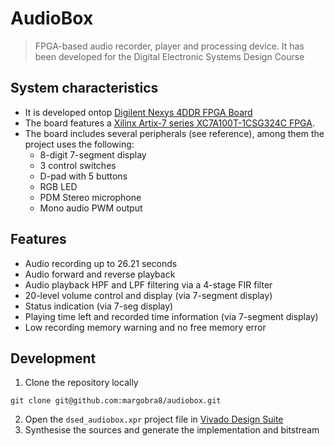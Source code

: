 # AudioBox

> FPGA-based audio recorder, player and processing device. It has been developed for the Digital Electronic Systems Design Course

## System characteristics

* It is developed ontop [Digilent Nexys 4DDR FPGA Board](https://digilent.com/reference/programmable-logic/nexys-4-ddr/start "Digilent Nexys 4DDR FPGA Board")
* The board features a [Xilinx Artix-7 series XC7A100T-1CSG324C FPGA](https://www.xilinx.com/support/documentation/data_sheets/ds181_Artix_7_Data_Sheet.pdf "Xilinx Artix-7 series XC7A100T-1CSG324C FPGA").
* The board includes several peripherals (see reference), among them the project uses the following:
	* 8-digit 7-segment display
	* 3 control switches
	* D-pad with 5 buttons
	* RGB LED
	* PDM Stereo microphone
	* Mono audio PWM output

## Features

* Audio recording up to 26.21 seconds
* Audio forward and reverse playback
* Audio playback HPF and LPF filtering via a 4-stage FIR filter
* 20-level volume control and display (via 7-segment display)
* Status indication (via 7-seg display)
* Playing time left and recorded time information (via 7-segment display)
* Low recording memory warning and no free memory error

## Development

1. Clone the repository locally

```shell
git clone git@github.com:margobra8/audiobox.git
```
2. Open the `dsed_audiobox.xpr` project file in [Vivado Design Suite](https://www.xilinx.com/products/design-tools/vivado.html)
3. Synthesise the sources and generate the implementation and bitstream
